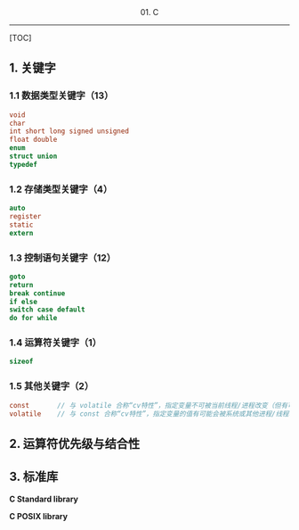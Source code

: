 <center>01. C</center>

-----
[TOC]

## 1. 关键字

### 1.1 数据类型关键字（13）
```c
void
char
int short long signed unsigned
float double
enum
struct union
typedef
```

### 1.2 存储类型关键字（4）

```c
auto
register
static
extern
```

### 1.3 控制语句关键字（12）

```c
goto
return
break continue
if else
switch case default
do for while
```

### 1.4 运算符关键字（1）

```c
sizeof
```

### 1.5 其他关键字（2）

```c
const		// 与 volatile 合称“cv特性”，指定变量不可被当前线程/进程改变（但有可能被系统或其他线程/进程改变）。
volatile	// 与 const 合称“cv特性”，指定变量的值有可能会被系统或其他进程/线程改变，强制编译器每次从内存中取得该变量的值。
```

## 2. 运算符优先级与结合性

## 3. 标准库

**C Standard library**

**C POSIX library**

